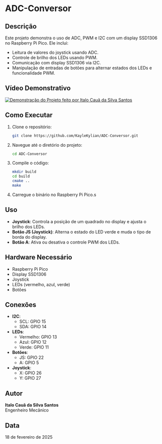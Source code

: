 # ADC-Conversor

## Descrição
Este projeto demonstra o uso de ADC, PWM e I2C com um display SSD1306 no Raspberry Pi Pico. Ele inclui:
- Leitura de valores do joystick usando ADC.
- Controle de brilho dos LEDs usando PWM.
- Comunicação com display SSD1306 via I2C.
- Manipulação de entradas de botões para alternar estados dos LEDs e funcionalidade PWM.

## Vídeo Demonstrativo
[![Demonstração do Projeto feito por Italo Cauã da Silva Santos](https://img.youtube.com/vi/e8URArvST00/0.jpg)](https://www.youtube.com/watch?v=e8URArvST00)

## Como Executar
1. Clone o repositório:
    ```sh
    git clone https://github.com/KayleKylian/ADC-Conversor.git
    ```
2. Navegue até o diretório do projeto:
    ```sh
    cd ADC-Conversor
    ```
3. Compile o código:
    ```sh
    mkdir build
    cd build
    cmake ..
    make
    ```
4. Carregue o binário no Raspberry Pi Pico.s

## Uso
- **Joystick**: Controla a posição de um quadrado no display e ajusta o brilho dos LEDs.
- **Botão JS (Joystick)**: Alterna o estado do LED verde e muda o tipo de borda do display.
- **Botão A**: Ativa ou desativa o controle PWM dos LEDs.

## Hardware Necessário
- Raspberry Pi Pico
- Display SSD1306
- Joystick
- LEDs (vermelho, azul, verde)
- Botões

## Conexões
- **I2C**: 
  - SCL: GPIO 15
  - SDA: GPIO 14
- **LEDs**:
  - Vermelho: GPIO 13
  - Azul: GPIO 12
  - Verde: GPIO 11
- **Botões**:
  - JS: GPIO 22
  - A: GPIO 5
- **Joystick**:
  - X: GPIO 26
  - Y: GPIO 27

## Autor
**Italo Cauã da Silva Santos**  
Engenheiro Mecânico

## Data
18 de fevereiro de 2025